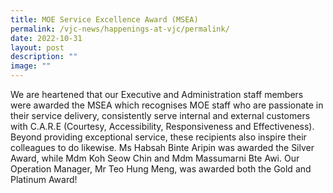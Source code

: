 ```yaml
---
title: MOE Service Excellence Award (MSEA)
permalink: /vjc-news/happenings-at-vjc/permalink/
date: 2022-10-31
layout: post
description: ""
image: ""
---
```

  
We are heartened that our Executive and Administration staff members were awarded the MSEA which recognises MOE staff who are passionate in their service delivery, consistently serve internal and external customers with C.A.R.E (Courtesy, Accessibility, Responsiveness and Effectiveness). Beyond providing exceptional service, these recipients also inspire their colleagues to do likewise. Ms Habsah Binte Aripin was awarded the Silver Award, while Mdm Koh Seow Chin and Mdm Massumarni Bte Awi. Our Operation Manager, Mr Teo Hung Meng, was awarded both the Gold and Platinum Award!